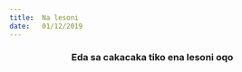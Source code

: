 ```yaml
---
title:  Na lesoni
date:   01/12/2019
---
```


### <center>Eda sa cakacaka tiko ena lesoni oqo</center>